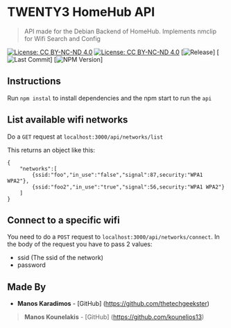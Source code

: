# TWENTY3 HomeHub API
>API made for the Debian Backend of HomeHub.
>Implements nmclip for Wifi Search and Config

[![License: CC BY-NC-ND 4.0](https://img.shields.io/badge/License-CC%20BY--NC--ND%204.0-lightgrey.svg)](https://creativecommons.org/licenses/by-nc-nd/4.0/) [![License: CC BY-NC-ND 4.0](https://licensebuttons.net/l/by-nc-nd/4.0/80x15.png)](https://creativecommons.org/licenses/by-nc-nd/4.0/) [![Release](https://badgen.net/github/release/TWENTY3andCo/homehub_api)] [![Last Commit](https://badgen.net/github/last-commit/TWENTY3andCo/homehub_api)] [![NPM Version](https://badgen.net/npm/v/express)]

## Instructions

Run `npm instal` to install dependencies and the npm start to run the `api`

## List available wifi networks

Do a `GET` request at `localhost:3000/api/networks/list`

This returns an object like this:
```
{
    "networks":[
        {ssid:"foo","in_use":"false","signal":87,security:"WPA1 WPA2"},
        {ssid:"foo2","in_use":"true","signal":56,security:"WPA1 WPA2"}
    ]
}
```

## Connect to a specific wifi

You need to do a `POST` request to `localhost:3000/api/networks/connect`.
In the body of the request you have to pass 2 values:
* ssid (The ssid of the network)
* password

## Made By
* **Manos Karadimos** - [GitHub] (https://github.com/thetechgeekster)
> **Manos Kounelakis** - [GitHub] (https://github.com/kounelios13)

